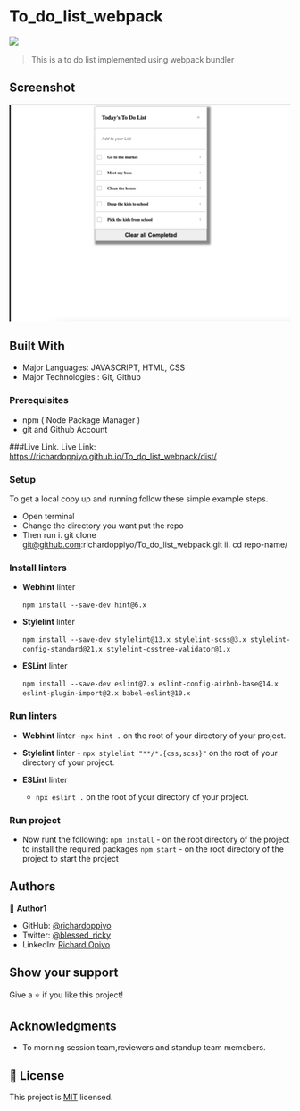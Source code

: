 # To_do_list_webpack

![](https://img.shields.io/badge/Microverse-blueviolet)

> This is a to do list implemented using webpack bundler

## Screenshot

![screenshot](./Screenshot.png)
<!-- ![screenshot](./images/b.png)
![screenshot](./images/c.png) -->

## Built With
- Major Languages: JAVASCRIPT, HTML, CSS
- Major Technologies : Git, Github

### Prerequisites
- npm ( Node Package Manager )
- git and Github Account

###Live Link.
Live Link: https://richardoppiyo.github.io/To_do_list_webpack/dist/

### Setup
To get a local copy up and running follow these simple example steps.
- Open terminal
- Change the directory you want put the repo
- Then run
  i. git clone git@github.com:richardoppiyo/To_do_list_webpack.git
  ii. cd repo-name/

### Install linters
- **Webhint** linter

  `npm install --save-dev hint@6.x`

- **Stylelint** linter

  `npm install --save-dev stylelint@13.x stylelint-scss@3.x stylelint-config-standard@21.x stylelint-csstree-validator@1.x`

- **ESLint** linter

  `npm install --save-dev eslint@7.x eslint-config-airbnb-base@14.x eslint-plugin-import@2.x babel-eslint@10.x`


### Run linters
- **Webhint** 
linter -`npx hint .` on the root of your directory of your project.

- **Stylelint** 
linter - `npx stylelint "**/*.{css,scss}"` on the root of your directory of your project.

- **ESLint** linter
  - `npx eslint .` on the root of your directory of your project.


### Run project
- Now runt the following:
 `npm install`  - on the root directory of the project to install the required packages
 `npm start`   - on the root directory of the project to start the project 

## Authors

👤 **Author1**

- GitHub: [@richardoppiyo](https://github.com/richardoppiyo)
- Twitter: [@blessed_ricky](https://twitter.com/blessed_ricky)
- LinkedIn: [Richard Opiyo](https://linkedin.com/in/richardoppiyo)


## Show your support

Give a ⭐️ if you like this project!

## Acknowledgments

- To morning session team,reviewers and standup team memebers.

## 📝 License

This project is [MIT](./MIT.md) licensed.